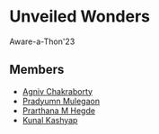 
# Unveiled Wonders

Aware-a-Thon'23


## Members

- [Agniv Chakraborty](https://www.github.com/Agniv25)
- [Pradyumn Mulegaon](https://github.com/Pradyumn1729)
- [Prarthana M Hegde ](https://github.com/prarthanaaaaa)
- [Kunal Kashyap](https://github.com/kashyap142)
